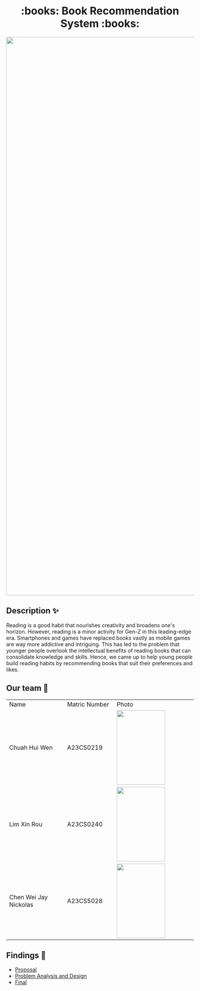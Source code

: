 <h1 align="center"> :books: Book Recommendation System :books: </h1>
<img src= "https://github.com/jjn7702/SECJ1023-PT2/assets/147809633/6f0a5d87-6569-4935-9278-3e145685baee" width="1500"></img>

## Description :sparkles:
Reading is a good habit that nourishes creativity and broadens one's horizon. However, reading is a minor activity for Gen-Z in this leading-edge era.  Smartphones and games have replaced books vastly as mobile games are way more addictive and intriguing. This has led to the problem that younger people overlook the intellectual benefits of reading books that can consolidate knowledge and skills. Hence, we came up to help young people build reading habits by recommending books that suit their preferences and likes.

## Our team :runner:
<table>
  <tr>
    <td width="250px">Name</td>
    <td width="150px">Matric Number</td>
    <td width="300px">Photo</td>
  </tr>
  <tr>
    <td>Chuah Hui Wen</td>
    <td>A23CS0219</td>
    <td><img src="https://github.com/jjn7702/SECJ1023-PT2/assets/147809633/571a73b5-f6fa-447e-bfb0-11a170451d11" height="200" width="130"></td>
  </tr>
  <tr>
    <td>Lim Xin Rou</td>
    <td>A23CS0240</td>
    <td><img src= https://github.com/jjn7702/SECJ1023-PT2/assets/133843320/bbc5124e-cbbc-4394-a80a-17a7d239dc73" height="200" width="130"></td>
  </tr>
  <tr>
    <td>Chen Wei Jay Nickolas</td>
    <td>A23CS5028</td>
    <td><img src= https://github.com/jjn7702/SECJ1023-PT2/assets/148372073/00a4950c-8af5-4886-b4aa-acb13d59c117" height="200" width="130"></td>
  </tr>
</table>

## Findings :mag_right:
<ul>
  <li><a href="https://github.com/jjn7702/SECJ1023-PT2/tree/main/Submission/sec08_23242/Bookworm/Proposal"> Proposal </a></li>
  <li><a href="https://github.com/jjn7702/SECJ1023-PT2/tree/main/Submission/sec08_23242/Bookworm/Analysis-Design">Problem Analysis and Design </a></li>
  <li><a href="https://github.com/jjn7702/SECJ1023-PT2/tree/main/Submission/sec08_23242/Bookworm/Final">Final</a></li>
</ul>
